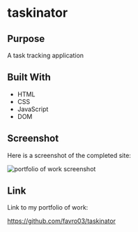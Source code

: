 # taskinator

## Purpose
A task tracking application

## Built With
* HTML
* CSS
* JavaScript
* DOM

## Screenshot
Here is a screenshot of the completed site:

![portfolio of work screenshot](/assets/images/portfolio-of-work.png)

## Link
Link to my portfolio of work:

https://github.com/favro03/taskinator

